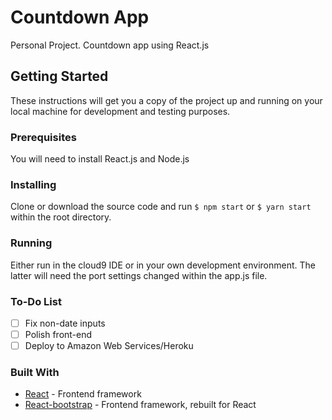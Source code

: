 # Countdown App
Personal Project. Countdown app using React.js

## Getting Started
These instructions will get you a copy of the project up and running on your local machine for development and testing purposes.

### Prerequisites
You will need to install React.js and Node.js

### Installing
Clone or download the source code and run ```$ npm start``` or ```$ yarn start``` within the root directory.

### Running
Either run in the cloud9 IDE or in your own development environment. The latter will need the port settings changed within the app.js file.

### To-Do List
- [ ] Fix non-date inputs
- [ ] Polish front-end
- [ ] Deploy to Amazon Web Services/Heroku

### Built With
* [React](https://facebook.github.io/react/) - Frontend framework
* [React-bootstrap](https://react-bootstrap.github.io/) - Frontend framework, rebuilt for React
